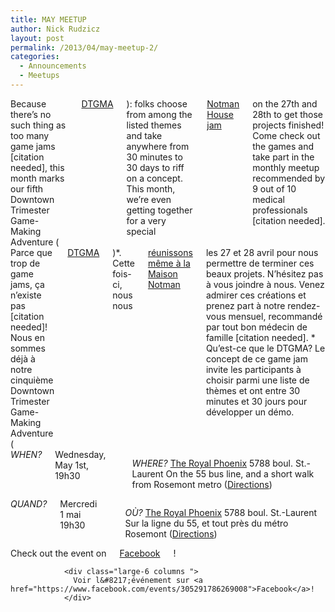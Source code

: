```yaml
---
title: MAY MEETUP
author: Nick Rudzicz
layout: post
permalink: /2013/04/may-meetup-2/
categories:
  - Announcements
  - Meetups
---
```

<div class="large-6 columns ">
Because there&#8217;s no such thing as too many game jams [citation needed], this month marks our fifth Downtown Trimester Game-Making Adventure (<a href="http://oldforum.mrgs.ca/index.php/topic,82.0.html">DTGMA</a>): folks choose from among the listed themes and take anywhere from 30 minutes to 30 days to riff on a concept. This month, we&#8217;re even getting together for a very special <a href="https://www.facebook.com/events/144943602352476/">Notman House jam</a> on the 27th and 28th to get those projects finished!
Come check out the games and take part in the monthly meetup recommended by 9 out of 10 medical professionals [citation needed].
 </div><div class="large-6 columns ">
Parce que trop de game jams, ça n&#8217;existe pas [citation needed]! Nous en sommes d&eacute;j&agrave; &agrave; notre cinqui&egrave;me Downtown Trimester Game-Making Adventure (<a href="http://oldforum.mrgs.ca/index.php/topic,82.0.html">DTGMA</a>)*. Cette fois-ci, nous nous <a href="https://www.facebook.com/events/144943602352476/">r&eacute;unissons m&ecirc;me &agrave; la Maison Notman</a> les 27 et 28 avril pour nous permettre de terminer ces beaux projets. N&#8217;h&eacute;sitez pas &agrave; vous joindre &agrave; nous.
Venez admirer ces cr&eacute;ations et prenez part &agrave; notre rendez-vous mensuel, recommand&eacute; par tout bon m&eacute;decin de famille [citation needed].
* Qu&#8217;est-ce que le DTGMA? Le concept de ce game jam invite les participants &agrave; choisir parmi une liste de th&egrave;mes et ont entre 30 minutes et 30 jours pour d&eacute;velopper un d&eacute;mo.
 </div>
 <div class="large-6 columns ">
          <em>WHEN?</em>
 Wednesday, May 1st, 19h30</p> <p>
            <em>WHERE?</em>
 <a href="http://royalphoenixbar.com/">The Royal Phoenix</a>
 5788 boul. St.-Laurent
 On the 55 bus line, and a short walk from Rosemont metro
 (<a href="https://maps.google.com/maps?q=the+royal+phoenix">Directions</a>)
 </div>
 <div class="large-6 columns ">
              <em>QUAND?</em>
 Mercredi 1 mai 19h30</p> <p>
                <em>OÙ?</em>
 <a href="http://royalphoenixbar.com/">The Royal Phoenix</a>
 5788 boul. St.-Laurent
 Sur la ligne du 55, et tout pr&egrave;s du m&eacute;tro Rosemont
 (<a href="https://maps.google.com/maps?q=the+royal+phoenix">Directions</a>)
 </div><div class="large-6 columns ">
                  Check out the event on <a href="https://www.facebook.com/events/305291786269008">Facebook</a>!
                </div>
                
                <div class="large-6 columns ">
                  Voir l&#8217;événement sur <a href="https://www.facebook.com/events/305291786269008">Facebook</a>!
                </div>
